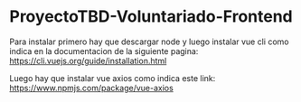# ProyectoTBD-Voluntariado-Frontend


Para instalar primero hay que descargar node y luego instalar vue cli como indica en la documentacion de la siguiente pagina: https://cli.vuejs.org/guide/installation.html

Luego hay que instalar vue axios como indica este link: https://www.npmjs.com/package/vue-axios
